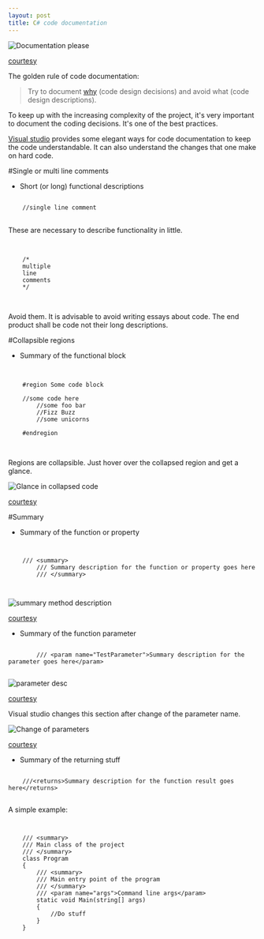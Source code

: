 ```yaml
---
layout: post
title: C# code documentation
---
```


![Documentation please](http://www.webpal.net/blog/wp-content/uploads/2011/11/clutter_cartoon_3.png)

[courtesy](http://www.webpal.net/blog/tag/document-management-2/)

The golden rule of code documentation:

> Try to document [why](http://stackoverflow.com/a/4929769) (code design decisions) and avoid what (code design descriptions).

To keep up with the increasing complexity of the project, it's very important to document the coding decisions. It's one of the best practices.

[Visual studio](https://www.visualstudio.com/) provides some elegant ways for code documentation to keep the code understandable. It can also understand the changes that one make on hard code.

#Single or multi line comments

 - Short (or long) functional descriptions

<pre>
<code class="csharp">
	//single line comment
</code>
</pre>

These are necessary to describe functionality in little.

<pre>
  <code class="csharp">
	
	/*
	multiple
	line
	comments
	*/
	
</code>
</pre>

Avoid them. It is advisable to avoid writing essays about code. The end product shall be code not their long descriptions.

#Collapsible regions

 - Summary of the functional block

<pre>
  <code class="csharp">
	
	#region Some code block

	//some code here
    	//some foo bar
    	//Fizz Buzz
    	//some unicorns
    
	#endregion
    
</code>
</pre>


Regions are collapsible. Just hover over the collapsed region and get a glance.

![Glance in collapsed code](http://i.imgur.com/wsEL9yo.png)

[courtesy](http://imgur.com/)

#Summary

 - Summary of the function or property

<pre>
<code class="csharp">
	
	/// &lt;summary&gt;
        /// Summary description for the function or property goes here
        /// &lt;/summary&gt;
        
     </code>
</pre>

![summary method description](http://i.imgur.com/ksUWv5O.png)

[courtesy](http://imgur.com/)

 - Summary of the function parameter

<pre>
<code class="csharp">
        /// &lt;param name="TestParameter"&gt;Summary description for the parameter goes here&lt;/param&gt;
     </code>
</pre>

![parameter desc](http://i.imgur.com/zwKtSLt.png)

[courtesy](http://imgur.com/)

Visual studio changes this section after change of the parameter name.

![Change of parameters](http://i.imgur.com/5RWuBMJ.png)

[courtesy](http://imgur.com/)

 - Summary of the returning stuff

<pre>
<code class="csharp">
	///&lt;returns&gt;Summary description for the function result goes here&lt;/returns&gt;
   </code>
</pre>

A simple example:

<pre>
<code class="csharp">

    /// &lt;summary&gt;
    /// Main class of the project
    /// &lt;/summary&gt;
    class Program
    {
        /// &lt;summary&gt;
        /// Main entry point of the program
        /// &lt;/summary&gt;
        /// &lt;param name="args"&gt;Command line args&lt;/param&gt;
        static void Main(string[] args)
        {
            //Do stuff
        }
    }
    
</code>
</pre>

